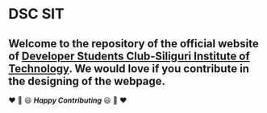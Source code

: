 # DSC SIT 
## Welcome to the repository of the official website of [Developer Students Club-Siliguri Institute of Technology](http://dscsit.co/). We would love if you contribute in the designing of the webpage.

:hearts: :confetti_ball: :smiley: _**Happy Contributing**_ :smiley: :confetti_ball: :hearts:
